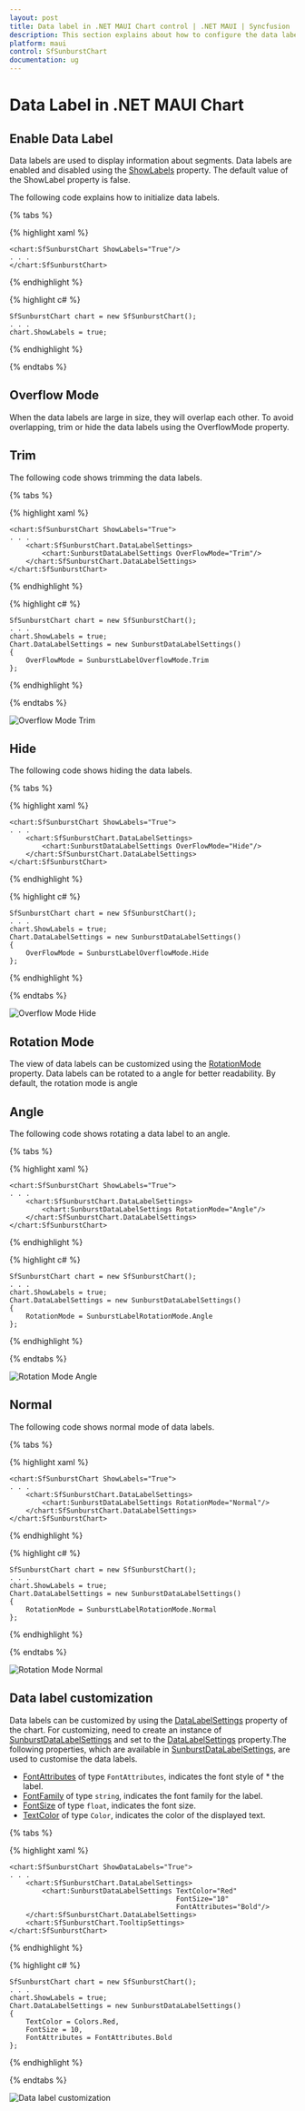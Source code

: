 ```yaml
---
layout: post
title: Data label in .NET MAUI Chart control | .NET MAUI | Syncfusion
description: This section explains about how to configure the data labels and its features in .NET MAUI Chart (SfSunburstChart).
platform: maui
control: SfSunburstChart
documentation: ug
---
```


# Data Label in .NET MAUI Chart

## Enable Data Label 

Data labels are used to display information about segments. Data labels are enabled and disabled using the [ShowLabels]() property. The default value of the ShowLabel property is false.

The following code explains how to initialize data labels. 

{% tabs %}

{% highlight xaml %}

    <chart:SfSunburstChart ShowLabels="True"/>
    . . .
    </chart:SfSunburstChart>

{% endhighlight %}

{% highlight c# %}

    SfSunburstChart chart = new SfSunburstChart();
    . . .
    chart.ShowLabels = true;

{% endhighlight %}

{% endtabs %} 

## Overflow Mode

When the data labels are large in size, they will overlap each other. To avoid overlapping, trim or hide the data labels using the OverflowMode property.

## Trim

The following code shows trimming the data labels.

{% tabs %}

{% highlight xaml %}

    <chart:SfSunburstChart ShowLabels="True">
    . . .
        <chart:SfSunburstChart.DataLabelSettings>
            <chart:SunburstDataLabelSettings OverFlowMode="Trim"/>
        </chart:SfSunburstChart.DataLabelSettings>
    </chart:SfSunburstChart>

{% endhighlight %}

{% highlight c# %}

    SfSunburstChart chart = new SfSunburstChart();
    . . .
    chart.ShowLabels = true;
    Chart.DataLabelSettings = new SunburstDataLabelSettings()
    {
        OverFlowMode = SunburstLabelOverflowMode.Trim
    };

{% endhighlight %}

{% endtabs %} 

![Overflow Mode Trim](DataLabel_images/overflow_Mode_Trim.png)

## Hide

The following code shows hiding the data labels.

{% tabs %}

{% highlight xaml %}

    <chart:SfSunburstChart ShowLabels="True">
    . . .
        <chart:SfSunburstChart.DataLabelSettings>
            <chart:SunburstDataLabelSettings OverFlowMode="Hide"/>
        </chart:SfSunburstChart.DataLabelSettings>
    </chart:SfSunburstChart>

{% endhighlight %}

{% highlight c# %}

    SfSunburstChart chart = new SfSunburstChart();
    . . .
    chart.ShowLabels = true;
    Chart.DataLabelSettings = new SunburstDataLabelSettings()
    {
        OverFlowMode = SunburstLabelOverflowMode.Hide
    };

{% endhighlight %}

{% endtabs %} 

![Overflow Mode Hide](DataLabel_images/overflow_Mode_Hide.png)

## Rotation Mode

The view of data labels can be customized using the [RotationMode]() property. Data labels can be rotated to a angle for better readability. By default, the rotation mode is angle

## Angle

The following code shows rotating a data label to an angle.

{% tabs %}

{% highlight xaml %}

    <chart:SfSunburstChart ShowLabels="True">
    . . .
        <chart:SfSunburstChart.DataLabelSettings>
            <chart:SunburstDataLabelSettings RotationMode="Angle"/>
        </chart:SfSunburstChart.DataLabelSettings>
    </chart:SfSunburstChart>

{% endhighlight %}

{% highlight c# %}

    SfSunburstChart chart = new SfSunburstChart();
    . . .
    chart.ShowLabels = true;
    Chart.DataLabelSettings = new SunburstDataLabelSettings()
    {
        RotationMode = SunburstLabelRotationMode.Angle     
    };

{% endhighlight %}

{% endtabs %} 

![Rotation Mode Angle](DataLabel_images/rotationMode_Angle.png)

## Normal

The following code shows normal mode of data labels.

{% tabs %}

{% highlight xaml %}

    <chart:SfSunburstChart ShowLabels="True">
    . . .
        <chart:SfSunburstChart.DataLabelSettings>
            <chart:SunburstDataLabelSettings RotationMode="Normal"/>
        </chart:SfSunburstChart.DataLabelSettings>
    </chart:SfSunburstChart>

{% endhighlight %}

{% highlight c# %}

    SfSunburstChart chart = new SfSunburstChart();
    . . .
    chart.ShowLabels = true;
    Chart.DataLabelSettings = new SunburstDataLabelSettings()
    {
        RotationMode = SunburstLabelRotationMode.Normal     
    };

{% endhighlight %}

{% endtabs %} 

![Rotation Mode Normal](DataLabel_images/RotationMode_Normal.png)

## Data label customization

 Data labels can be customized by using the [DataLabelSettings]() property of the chart. For customizing, need to create an instance of [SunburstDataLabelSettings]() and set to the [DataLabelSettings]() property.The following properties, which are available in [SunburstDataLabelSettings](), are used to customise the data labels. 

* [FontAttributes]() of type `FontAttributes`, indicates the font style of * the label.
* [FontFamily]() of type `string`, indicates the font family for the label.
* [FontSize]() of type `float`, indicates the font size.
* [TextColor]() of type `Color`, indicates the color of the displayed text.

{% tabs %}

{% highlight xaml %}

    <chart:SfSunburstChart ShowDataLabels="True">
    . . .
        <chart:SfSunburstChart.DataLabelSettings>
            <chart:SunburstDataLabelSettings TextColor="Red"
                                             FontSize="10"
                                             FontAttributes="Bold"/>
        </chart:SfSunburstChart.DataLabelSettings>
        <chart:SfSunburstChart.TooltipSettings>
    </chart:SfSunburstChart>

{% endhighlight %}

{% highlight c# %}

    SfSunburstChart chart = new SfSunburstChart();
    . . .
    chart.ShowLabels = true;
    Chart.DataLabelSettings = new SunburstDataLabelSettings()
    {
        TextColor = Colors.Red,
        FontSize = 10,
        FontAttributes = FontAttributes.Bold
    };

{% endhighlight %}

{% endtabs %} 

![Data label customization](DataLabel_images/DataLabel_customization.png)